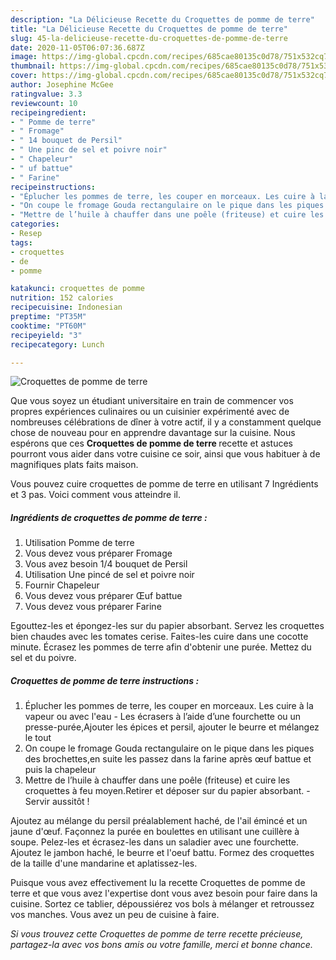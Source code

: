 ```yaml
---
description: "La Délicieuse Recette du Croquettes de pomme de terre"
title: "La Délicieuse Recette du Croquettes de pomme de terre"
slug: 45-la-delicieuse-recette-du-croquettes-de-pomme-de-terre
date: 2020-11-05T06:07:36.687Z
image: https://img-global.cpcdn.com/recipes/685cae80135c0d78/751x532cq70/croquettes-de-pomme-de-terre-photo-principale-de-la-recette.jpg
thumbnail: https://img-global.cpcdn.com/recipes/685cae80135c0d78/751x532cq70/croquettes-de-pomme-de-terre-photo-principale-de-la-recette.jpg
cover: https://img-global.cpcdn.com/recipes/685cae80135c0d78/751x532cq70/croquettes-de-pomme-de-terre-photo-principale-de-la-recette.jpg
author: Josephine McGee
ratingvalue: 3.3
reviewcount: 10
recipeingredient:
- " Pomme de terre"
- " Fromage"
- " 14 bouquet de Persil"
- " Une pinc de sel et poivre noir"
- " Chapeleur"
- " uf battue"
- " Farine"
recipeinstructions:
- "Éplucher les pommes de terre, les couper en morceaux. Les cuire à la vapeur ou avec l&#39;eau  Les écrasers à l’aide d’une fourchette ou un presse-purée,Ajouter les épices et persil, ajouter le beurre et mélangez le tout"
- "On coupe le fromage Gouda rectangulaire on le pique dans les piques des brochettes,en suite les passez dans la farine après œuf battue et puis la chapeleur"
- "Mettre de l’huile à chauffer dans une poêle (friteuse) et cuire les croquettes à feu moyen.Retirer et déposer sur du papier absorbant. Servir aussitôt !"
categories:
- Resep
tags:
- croquettes
- de
- pomme

katakunci: croquettes de pomme 
nutrition: 152 calories
recipecuisine: Indonesian
preptime: "PT35M"
cooktime: "PT60M"
recipeyield: "3"
recipecategory: Lunch

---
```



![Croquettes de pomme de terre](https://img-global.cpcdn.com/recipes/685cae80135c0d78/751x532cq70/croquettes-de-pomme-de-terre-photo-principale-de-la-recette.jpg)

Que vous soyez un étudiant universitaire en train de commencer vos propres expériences culinaires ou un cuisinier expérimenté avec de nombreuses célébrations de dîner à votre actif, il y a constamment quelque chose de nouveau pour en apprendre davantage sur la cuisine. Nous espérons que ces <strong> Croquettes de pomme de terre </strong> recette et astuces pourront vous aider dans votre cuisine ce soir, ainsi que vous habituer à de magnifiques plats faits maison.

<!--inarticleads1-->

Vous pouvez cuire croquettes de pomme de terre en utilisant 7 Ingrédients et 3 pas. Voici comment vous atteindre il.

##### Ingrédients de croquettes de pomme de terre :

1. Utilisation  Pomme de terre
1. Vous devez vous préparer  Fromage
1. Vous avez besoin  1/4 bouquet de Persil
1. Utilisation  Une pincé de sel et poivre noir
1. Fournir  Chapeleur
1. Vous devez vous préparer  Œuf battue
1. Vous devez vous préparer  Farine


Egouttez-les et épongez-les sur du papier absorbant. Servez les croquettes bien chaudes avec les tomates cerise. Faites-les cuire dans une cocotte minute. Écrasez les pommes de terre afin d&#39;obtenir une purée. Mettez du sel et du poivre. 

<!--inarticleads2-->

##### Croquettes de pomme de terre instructions :

1. Éplucher les pommes de terre, les couper en morceaux. Les cuire à la vapeur ou avec l&#39;eau  - Les écrasers à l’aide d’une fourchette ou un presse-purée,Ajouter les épices et persil, ajouter le beurre et mélangez le tout
1. On coupe le fromage Gouda rectangulaire on le pique dans les piques des brochettes,en suite les passez dans la farine après œuf battue et puis la chapeleur
1. Mettre de l’huile à chauffer dans une poêle (friteuse) et cuire les croquettes à feu moyen.Retirer et déposer sur du papier absorbant. - Servir aussitôt !


Ajoutez au mélange du persil préalablement haché, de l&#39;ail émincé et un jaune d&#39;œuf. Façonnez la purée en boulettes en utilisant une cuillère à soupe. Pelez-les et écrasez-les dans un saladier avec une fourchette. Ajoutez le jambon haché, le beurre et l&#39;oeuf battu. Formez des croquettes de la taille d&#39;une mandarine et aplatissez-les. 

<!--inarticleads1-->

<p>
Puisque vous avez effectivement lu la recette Croquettes de pomme de terre et que vous avez l'expertise dont vous avez besoin pour faire dans la cuisine. Sortez ce tablier, dépoussiérez vos bols à mélanger et retroussez vos manches. Vous avez un peu de cuisine à faire.
</p>

<p>
<i>Si vous trouvez cette Croquettes de pomme de terre recette précieuse, partagez-la avec vos bons amis ou votre famille, merci et bonne chance.</i>
</p>
